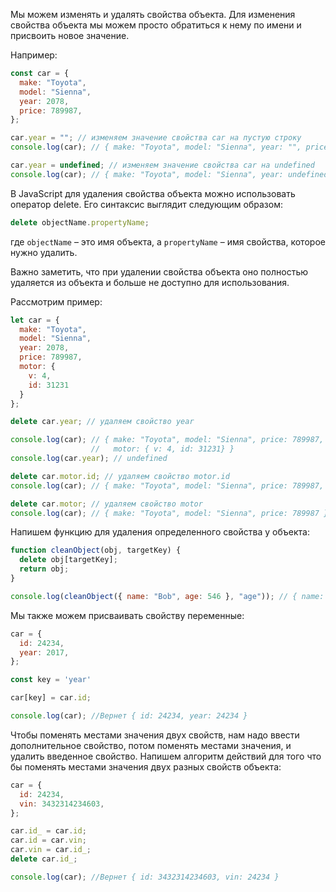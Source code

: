 Мы можем изменять и удалять свойства объекта. Для изменения свойства объекта мы можем просто обратиться к нему по имени и присвоить новое значение.

Например:

```javascript
const car = {
  make: "Toyota",
  model: "Sienna",
  year: 2078,
  price: 789987,
};

car.year = ""; // изменяем значение свойства car на пустую строку
console.log(car); // { make: "Toyota", model: "Sienna", year: "", price: 789987 }

car.year = undefined; // изменяем значение свойства car на undefined
console.log(car); // { make: "Toyota", model: "Sienna", year: undefined, price: 789987 }
```

В JavaScript для удаления свойства объекта можно использовать оператор delete. Его синтаксис выглядит следующим образом:

```javascript
delete objectName.propertyName;
```

где `objectName` – это имя объекта, а `propertyName` – имя свойства, которое нужно удалить.

Важно заметить, что при удалении свойства объекта оно полностью удаляется из объекта и больше не доступно для использования.

Рассмотрим пример:

```javascript
let car = {
  make: "Toyota",
  model: "Sienna",
  year: 2078,
  price: 789987,
  motor: {
    v: 4,
    id: 31231
  }
};

delete car.year; // удаляем свойство year

console.log(car); // { make: "Toyota", model: "Sienna", price: 789987, 
                  //   motor: { v: 4, id: 31231} }
console.log(car.year); // undefined

delete car.motor.id; // удаляем свойство motor.id
console.log(car); // { make: "Toyota", model: "Sienna", price: 789987, motor: { v: 4 } }

delete car.motor; // удаляем свойство motor
console.log(car); // { make: "Toyota", model: "Sienna", price: 789987 }
```

Напишем функцию для удаления определенного свойства у объекта:

```js
function cleanObject(obj, targetKey) {
  delete obj[targetKey];
  return obj;
}

console.log(cleanObject({ name: "Bob", age: 546 }, "age")); // { name: 'Bob' }
```

Мы также можем присваивать свойству переменные:

```js
car = {
  id: 24234,
  year: 2017,
};

const key = 'year'

car[key] = car.id;

console.log(car); //Вернет { id: 24234, year: 24234 }
```

Чтобы поменять местами значения двух свойств, нам надо ввести дополнительное свойство, потом поменять местами значения, и удалить введенное свойство.
Напишем алгоритм действий для того что бы поменять местами значения двух разных свойств объекта:

```js
car = {
  id: 24234,
  vin: 3432314234603,
};

car.id_ = car.id;
car.id = car.vin;
car.vin = car.id_;
delete car.id_;

console.log(car); //Вернет { id: 3432314234603, vin: 24234 }
```
